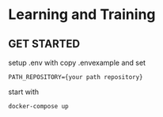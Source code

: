 # Learning and Training

## GET STARTED
setup .env with copy .envexample and set 
```
PATH_REPOSITORY={your path repository}
```
start with 
```
docker-compose up
```

